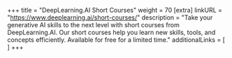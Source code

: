 +++
title = "DeepLearning.AI Short Courses"
weight = 70
[extra]
linkURL = "https://www.deeplearning.ai/short-courses/"
description = "Take your generative AI skills to the next level with short courses from DeepLearning.AI. Our short courses help you learn new skills, tools, and concepts efficiently. Available for free for a limited time."
additionalLinks = [
]
+++